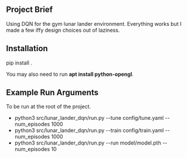 ## Project Brief
Using DQN for the gym lunar lander environment. 
Everything works but I made a few iffy design choices out of laziness.

## Installation
pip install .

You may also need to run **apt install python-opengl**.

## Example Run Arguments

To be run at the root of the project.

- python3 src/lunar_lander_dqn/run.py --tune config/tune.yaml --num_episodes 1000
- python3 src/lunar_lander_dqn/run.py --train config/train.yaml --num_episodes 1000
- python3 src/lunar_lander_dqn/run.py --run model/model.pth --num_episodes 10
